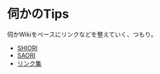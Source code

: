 # 伺かのTips

伺かWikiをベースにリンクなどを整えていく、つもり。

- [SHIORI](SHIORI.md)
- [SAORI](SAORI.md)
- [リンク集](link.md)
